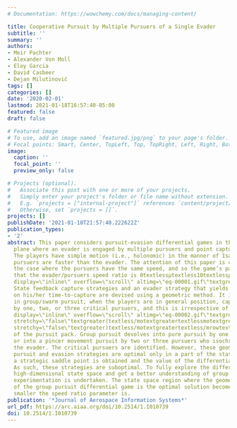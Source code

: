 ```yaml
---
# Documentation: https://wowchemy.com/docs/managing-content/

title: Cooperative Pursuit by Multiple Pursuers of a Single Evader
subtitle: ''
summary: ''
authors:
- Meir Pachter
- Alexander Von Moll
- Eloy Garcia
- David Casbeer
- Dejan Milutinović
tags: []
categories: []
date: '2020-02-01'
lastmod: 2021-01-18T16:57:40-05:00
featured: false
draft: false

# Featured image
# To use, add an image named `featured.jpg/png` to your page's folder.
# Focal points: Smart, Center, TopLeft, Top, TopRight, Left, Right, BottomLeft, Bottom, BottomRight.
image:
  caption: ''
  focal_point: ''
  preview_only: false

# Projects (optional).
#   Associate this post with one or more of your projects.
#   Simply enter your project's folder or file name without extension.
#   E.g. `projects = ["internal-project"]` references `content/project/deep-learning/index.md`.
#   Otherwise, set `projects = []`.
projects: []
publishDate: '2021-01-18T21:57:40.222622Z'
publication_types:
- '2'
abstract: This paper considers pursuit-evasion differential games in the Euclidean
  plane where an evader is engaged by multiple pursuers and point capture is required.
  The players have simple motion (i.e., holonomic) in the manner of Isaacs, and the
  pursuers are faster than the evader. The attention of this paper is confined to
  the case where the pursuers have the same speed, and so the game’s parameter is
  that the evader/pursuers speed ratio is 0textlessμtextless10textless𝜇textless1textlessmath
  display=\"inline\" overflow=\"scroll\" altimg=\"eq-00001.gif\"textgreatertextlessmrowtextgreatertextlessmntextgreater0textless/mntextgreatertextlessmotextgreater&lt;textless/motextgreatertextlessmitextgreaterμtextless/mitextgreatertextlessmotextgreater&lt;textless/motextgreatertextlessmntextgreater1textless/mntextgreatertextless/mrowtextgreatertextless/mathtextgreater.
  State feedback capture strategies and an evader strategy that yields a lower bound
  on his/her time-to-capture are devised using a geometric method. It is shown that,
  in group/swarm pursuit, when the players are in general position, capture is effected
  by one, two, or three critical pursuers, and this is irrespective of the size N(textgreater3)𝑁(textgreater3)textlessmath
  display=\"inline\" overflow=\"scroll\" altimg=\"eq-00002.gif\"textgreatertextlessmrowtextgreatertextlessmitextgreaterNtextless/mitextgreatertextlessmo
  stretchy=\"false\"textgreater(textless/motextgreatertextlessmotextgreater&gt;textless/motextgreatertextlessmntextgreater3textless/mntextgreatertextlessmo
  stretchy=\"false\"textgreater)textless/motextgreatertextless/mrowtextgreatertextless/mathtextgreater
  of the pursuit pack. Group pursuit devolves into pure pursuit by one of the pursuers
  or into a pincer movement pursuit by two or three pursuers who isochronously capture
  the evader. The critical pursuers are identified. However, these geometric method-based
  pursuit and evasion strategies are optimal only in a part of the state space where
  a strategic saddle point is obtained and the value of the differential game is established.
  As such, these strategies are suboptimal. To fully explore the differential game’s
  high-dimensional state space and get a better understanding of group pursuit, numerical
  experimentation is undertaken. The state space region where the geometric solution
  of the group pursuit differential game is the optimal solution becomes larger the
  smaller the speed ratio parameter is.
publication: '*Journal of Aerospace Information Systems*'
url_pdf: https://arc.aiaa.org/doi/10.2514/1.I010739
doi: 10.2514/1.I010739
---
```

